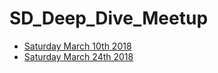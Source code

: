 # SD_Deep_Dive_Meetup
- [Saturday March 10th 2018](03_10_2018.md)
- [Saturday March 24th 2018](03_24_2018.md)
